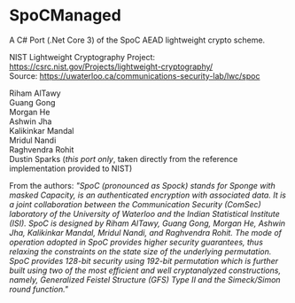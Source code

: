 # SpoCManaged
A C# Port (.Net Core 3) of the SpoC AEAD lightweight crypto scheme.

NIST Lightweight Cryptography Project: https://csrc.nist.gov/Projects/lightweight-cryptography/  
Source: https://uwaterloo.ca/communications-security-lab/lwc/spoc  

Riham AlTawy  
Guang Gong  
Morgan He  
Ashwin Jha  
Kalikinkar Mandal  
Mridul Nandi  
Raghvendra Rohit  
Dustin Sparks (*this port only*, taken directly from the reference implementation provided to NIST)

From the authors: *"SpoC (pronounced as Spock) stands for Sponge with masked Capacity, is an authenticated encryption with associated data. It is a joint collaboration between the Communication Security (ComSec) laboratory of the University of Waterloo and the Indian Statistical Institute (ISI). SpoC is designed by Riham AlTawy, Guang Gong, Morgan He, Ashwin Jha, Kalikinkar Mandal, Mridul Nandi, and Raghvendra Rohit. The mode of operation adopted in SpoC provides higher security guarantees, thus relaxing the constraints on the state size of the underlying permutation. SpoC provides 128-bit security using 192-bit permutation which is further built using two of the most efficient and well cryptanalyzed constructions, namely, Generalized Feistel Structure (GFS) Type II and the Simeck/Simon round function."*
